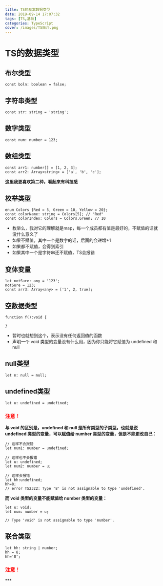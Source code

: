 ```yaml
---
title: TS的基本数据类型
date: 2019-09-14 17:07:32
tags: [TS,基础]
categories: TypeScript
cover: /images/TS简介.png
---
```

# TS的数据类型

## 布尔类型
    const boln: boolean = false;

## 字符串类型
    const str: string = 'string';

## 数字类型
    const num: number = 123;

## 数组类型
    const arr1: number[] = [1, 2, 3];
    const arr2: Array<string> = ['a', 'b', 'c'];
**这里我更喜欢第二种，看起来有科技感**

## 枚举类型
    enum Colors {Red = 5, Green = 10, Yellow = 20};
    const colorName: string = Colors[5]; // "Red"
    const colorIndex: Colors = Colors.Green; // 10
- 枚举么，我对它的理解就是map，每一个成员都有值是最好的，不赋值的话就没什么意义了
- 如果不赋值，其中一个是数字的话，后面的会递增+1
- 如果都不赋值，会得到索引
- 如果其中一个是字符串还不赋值，TS会报错

## 变体变量
    let notSure: any = '123';
    notSure = 123;
    const arr3: Array<any> = ['1', 2, true];

## 空数据类型
    function f():void {

    }
- 暂时也就想到这个，表示没有任何返回值的函数
- 声明一个 void 类型的变量没有什么用，因为你只能将它赋值为 undefined 和 null

## null类型
    let n: null = null;

## undefined类型
    let u: undefined = undefined;

<h3 style="color:red">注意！</h3>

**与 void 的区别是，undefined 和 null 是所有类型的子类型。也就是说 undefined 类型的变量，可以赋值给 number 类型的变量，但是不能更改自己：**

    // 这样不会报错
    let num1: number = undefined;

    // 这样也不会报错
    let u: undefined;
    let num2: number = u;

    // 这样会报错
    let hh:undefined;
    hh=8;
    // error TS2322: Type '8' is not assignable to type 'undefined'.

**而 void 类型的变量不能赋值给 number 类型的变量：**

    let u: void;
    let num: number = u;

    // Type 'void' is not assignable to type 'number'.
## 联合类型
    let hh: string | number;
    hh = 8;
    hh='8';

<h3 style="color:red">注意！</h3>
***
